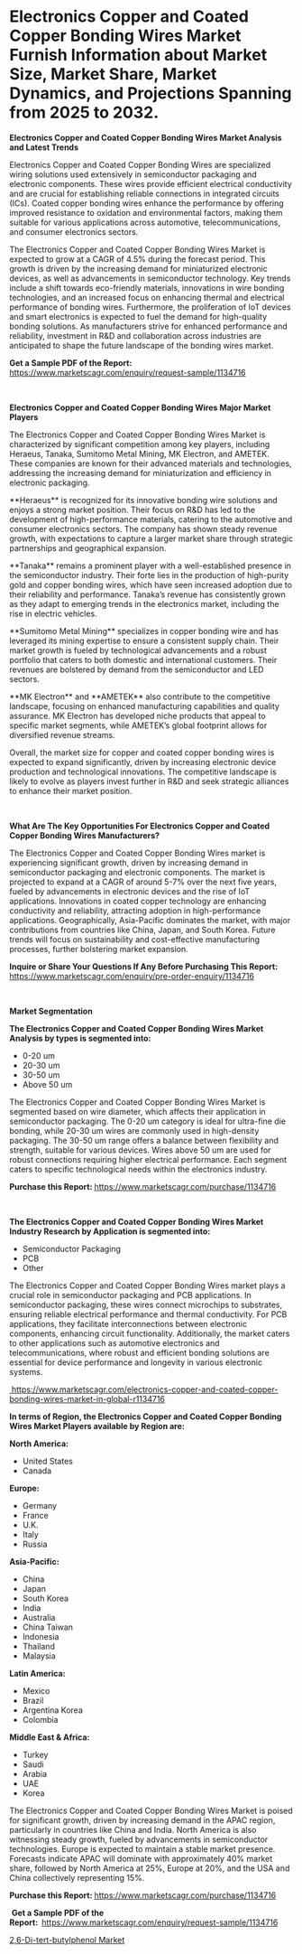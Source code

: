 <p><h1>Electronics Copper and Coated Copper Bonding Wires Market Furnish Information about Market Size, Market Share, Market Dynamics, and Projections Spanning from 2025 to 2032.</h1></p><p><strong>Electronics Copper and Coated Copper Bonding Wires Market Analysis and Latest Trends</strong></p>
<p><p>Electronics Copper and Coated Copper Bonding Wires are specialized wiring solutions used extensively in semiconductor packaging and electronic components. These wires provide efficient electrical conductivity and are crucial for establishing reliable connections in integrated circuits (ICs). Coated copper bonding wires enhance the performance by offering improved resistance to oxidation and environmental factors, making them suitable for various applications across automotive, telecommunications, and consumer electronics sectors.</p><p>The Electronics Copper and Coated Copper Bonding Wires Market is expected to grow at a CAGR of 4.5% during the forecast period. This growth is driven by the increasing demand for miniaturized electronic devices, as well as advancements in semiconductor technology. Key trends include a shift towards eco-friendly materials, innovations in wire bonding technologies, and an increased focus on enhancing thermal and electrical performance of bonding wires. Furthermore, the proliferation of IoT devices and smart electronics is expected to fuel the demand for high-quality bonding solutions. As manufacturers strive for enhanced performance and reliability, investment in R&D and collaboration across industries are anticipated to shape the future landscape of the bonding wires market.</p></p>
<p><strong>Get a Sample PDF of the Report:&nbsp;</strong> <a href="https://www.marketscagr.com/enquiry/request-sample/1134716?utm_campaign=3224&utm_medium=2&utm_source=Github&utm_content=ia&utm_term=25032025&utm_id=electronics-copper-and-coated-copper-bonding-wires">https://www.marketscagr.com/enquiry/request-sample/1134716</a></p>
<p>&nbsp;</p>
<p><strong>Electronics Copper and Coated Copper Bonding Wires Major Market Players</strong></p>
<p><p>The Electronics Copper and Coated Copper Bonding Wires Market is characterized by significant competition among key players, including Heraeus, Tanaka, Sumitomo Metal Mining, MK Electron, and AMETEK. These companies are known for their advanced materials and technologies, addressing the increasing demand for miniaturization and efficiency in electronic packaging.</p><p>**Heraeus** is recognized for its innovative bonding wire solutions and enjoys a strong market position. Their focus on R&D has led to the development of high-performance materials, catering to the automotive and consumer electronics sectors. The company has shown steady revenue growth, with expectations to capture a larger market share through strategic partnerships and geographical expansion.</p><p>**Tanaka** remains a prominent player with a well-established presence in the semiconductor industry. Their forte lies in the production of high-purity gold and copper bonding wires, which have seen increased adoption due to their reliability and performance. Tanaka’s revenue has consistently grown as they adapt to emerging trends in the electronics market, including the rise in electric vehicles.</p><p>**Sumitomo Metal Mining** specializes in copper bonding wire and has leveraged its mining expertise to ensure a consistent supply chain. Their market growth is fueled by technological advancements and a robust portfolio that caters to both domestic and international customers. Their revenues are bolstered by demand from the semiconductor and LED sectors.</p><p>**MK Electron** and **AMETEK** also contribute to the competitive landscape, focusing on enhanced manufacturing capabilities and quality assurance. MK Electron has developed niche products that appeal to specific market segments, while AMETEK’s global footprint allows for diversified revenue streams.</p><p>Overall, the market size for copper and coated copper bonding wires is expected to expand significantly, driven by increasing electronic device production and technological innovations. The competitive landscape is likely to evolve as players invest further in R&D and seek strategic alliances to enhance their market position.</p></p>
<p>&nbsp;</p>
<p><strong>What Are The Key Opportunities For Electronics Copper and Coated Copper Bonding Wires Manufacturers?</strong></p>
<p><p>The Electronics Copper and Coated Copper Bonding Wires market is experiencing significant growth, driven by increasing demand in semiconductor packaging and electronic components. The market is projected to expand at a CAGR of around 5-7% over the next five years, fueled by advancements in electronic devices and the rise of IoT applications. Innovations in coated copper technology are enhancing conductivity and reliability, attracting adoption in high-performance applications. Geographically, Asia-Pacific dominates the market, with major contributions from countries like China, Japan, and South Korea. Future trends will focus on sustainability and cost-effective manufacturing processes, further bolstering market expansion.</p></p>
<p><strong>Inquire or Share Your Questions If Any Before Purchasing This Report:</strong> <a href="https://www.marketscagr.com/enquiry/pre-order-enquiry/1134716?utm_campaign=3224&utm_medium=2&utm_source=Github&utm_content=ia&utm_term=25032025&utm_id=electronics-copper-and-coated-copper-bonding-wires">https://www.marketscagr.com/enquiry/pre-order-enquiry/1134716</a></p>
<p>&nbsp;</p>
<p><strong>Market Segmentation</strong></p>
<p><strong>The Electronics Copper and Coated Copper Bonding Wires Market Analysis by types is segmented into:</strong></p>
<p><ul><li>0-20 um</li><li>20-30 um</li><li>30-50 um</li><li>Above 50 um</li></ul></p>
<p><p>The Electronics Copper and Coated Copper Bonding Wires Market is segmented based on wire diameter, which affects their application in semiconductor packaging. The 0-20 um category is ideal for ultra-fine die bonding, while 20-30 um wires are commonly used in high-density packaging. The 30-50 um range offers a balance between flexibility and strength, suitable for various devices. Wires above 50 um are used for robust connections requiring higher electrical performance. Each segment caters to specific technological needs within the electronics industry.</p></p>
<p><strong>Purchase this Report:&nbsp;</strong><a href="https://www.marketscagr.com/purchase/1134716?utm_campaign=3224&utm_medium=2&utm_source=Github&utm_content=ia&utm_term=25032025&utm_id=electronics-copper-and-coated-copper-bonding-wires">https://www.marketscagr.com/purchase/1134716</a></p>
<p>&nbsp;</p>
<p><strong>The Electronics Copper and Coated Copper Bonding Wires Market Industry Research by Application is segmented into:</strong></p>
<p><ul><li>Semiconductor Packaging</li><li>PCB</li><li>Other</li></ul></p>
<p><p>The Electronics Copper and Coated Copper Bonding Wires market plays a crucial role in semiconductor packaging and PCB applications. In semiconductor packaging, these wires connect microchips to substrates, ensuring reliable electrical performance and thermal conductivity. For PCB applications, they facilitate interconnections between electronic components, enhancing circuit functionality. Additionally, the market caters to other applications such as automotive electronics and telecommunications, where robust and efficient bonding solutions are essential for device performance and longevity in various electronic systems.</p></p>
<p><a href="https://www.marketscagr.com/electronics-copper-and-coated-copper-bonding-wires-market-in-global-r1134716?utm_campaign=3224&utm_medium=2&utm_source=Github&utm_content=ia&utm_term=25032025&utm_id=electronics-copper-and-coated-copper-bonding-wires">&nbsp;https://www.marketscagr.com/electronics-copper-and-coated-copper-bonding-wires-market-in-global-r1134716</a></p>
<p><strong>In terms of Region, the Electronics Copper and Coated Copper Bonding Wires Market Players available by Region are:</strong></p>
<p>
    <p> <strong> North America: </strong>
        <ul>
            <li>United States</li>
            <li>Canada</li>
        </ul>
        </p> 
    <p> <strong> Europe: </strong>
        <ul>
            <li>Germany</li>
            <li>France</li>
            <li>U.K.</li>
            <li>Italy</li>
            <li>Russia</li>
        </ul>
        </p> 
    <p> <strong> Asia-Pacific: </strong>
        <ul>
            <li>China</li>
            <li>Japan</li>
            <li>South Korea</li>
            <li>India</li>
            <li>Australia</li>
            <li>China Taiwan</li>
            <li>Indonesia</li>
            <li>Thailand</li>
            <li>Malaysia</li>
        </ul>
        </p> 
    <p> <strong> Latin America: </strong>
        <ul>
            <li>Mexico</li>
            <li>Brazil</li>
            <li>Argentina Korea</li>
            <li>Colombia</li>
        </ul>
        </p> 
    <p> <strong> Middle East & Africa: </strong>
        <ul>
            <li>Turkey</li>
            <li>Saudi</li>
            <li>Arabia</li>
            <li>UAE</li>
            <li>Korea</li>
        </ul>
    </p>
    </p>
<p><p>The Electronics Copper and Coated Copper Bonding Wires Market is poised for significant growth, driven by increasing demand in the APAC region, particularly in countries like China and India. North America is also witnessing steady growth, fueled by advancements in semiconductor technologies. Europe is expected to maintain a stable market presence. Forecasts indicate APAC will dominate with approximately 40% market share, followed by North America at 25%, Europe at 20%, and the USA and China collectively representing 15%.</p></p>
<p><strong>Purchase this Report: </strong><a href="https://www.marketscagr.com/purchase/1134716?utm_campaign=3224&utm_medium=2&utm_source=Github&utm_content=ia&utm_term=25032025&utm_id=electronics-copper-and-coated-copper-bonding-wires">https://www.marketscagr.com/purchase/1134716</a></p>
<p>&nbsp;<strong>Get a Sample PDF of the Report:&nbsp;&nbsp;</strong><a href="https://www.marketscagr.com/enquiry/request-sample/1134716?utm_campaign=3224&utm_medium=2&utm_source=Github&utm_content=ia&utm_term=25032025&utm_id=electronics-copper-and-coated-copper-bonding-wires">https://www.marketscagr.com/enquiry/request-sample/1134716</a></p>
<p><strong></strong></p>
<p><p><a href="https://github.com/vigoseiler/Market-Research-Report-List-1/blob/main/26-di-tert-butylphenol-market.md?utm_campaign=3224&utm_medium=2&utm_source=Github&utm_content=ia&utm_term=25032025&utm_id=electronics-copper-and-coated-copper-bonding-wires">2,6-Di-tert-butylphenol Market</a></p></p>